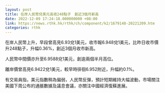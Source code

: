 ```yaml
---
layout: post
title: 在岸人民幣兌美元高收248點子　創近3個月新高
date: 2022-12-09 17:24:18.000000000 +08:00
link: https://news.rthk.hk/rthk/ch/component/k2/1679148-20221209.htm
categories: rthk
---
```


在岸人民幣上升，早段曾高見6.93兌1美元，收市報6.948兌1美元，比昨日收市價升248點子，升幅0.36%，創近3個月收市新高。

人民幣中間價亦升至6.9588兌1美元，創逾兩個半月高位。

離岸價曾高見6.9422兌1美元，較早時徘徊6.952附近，升幅約0.1%。

有交易員指，美元指數稍為偏弱，人民幣反彈，預計短期維持大幅波動，市場關注美國下周公布的通脹數據及議息會議，亦關注中國經濟復蘇進展。
